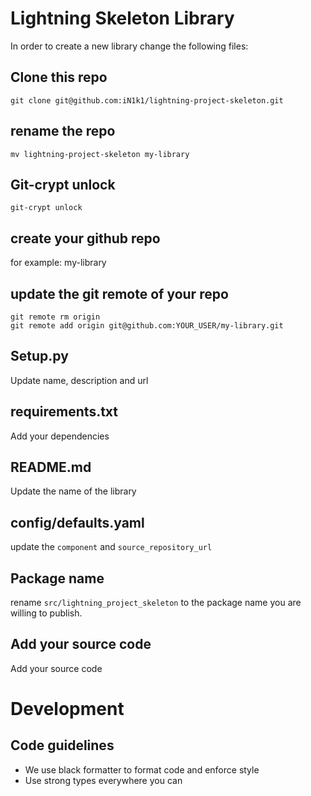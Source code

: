 Lightning Skeleton Library
========================

In order to create a new library change the following files:

## Clone this repo
```git clone git@github.com:iN1k1/lightning-project-skeleton.git```

## rename the repo
```mv lightning-project-skeleton my-library```

## Git-crypt unlock
```git-crypt unlock```

## create your github repo
for example: my-library

## update the git remote of your repo
```shell
git remote rm origin
git remote add origin git@github.com:YOUR_USER/my-library.git
```

## Setup.py
Update name, description and url

## requirements.txt
Add your dependencies

## README.md
Update the name of the library

## config/defaults.yaml
update the `component` and `source_repository_url`

## Package name
rename `src/lightning_project_skeleton` to the package name you are willing to publish.

## Add your source code
Add your source code


# Development

## Code guidelines
- We use black formatter to format code and enforce style
- Use strong types everywhere you can
